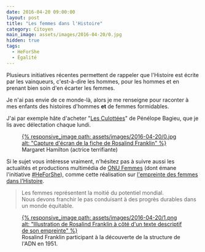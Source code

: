 ```yaml
---
date: 2016-04-20 09:00:00
layout: post
title: "Les femmes dans l'Histoire"
category: Citoyen
main_image: assets/images/2016-04-20/0.jpg
hidden: true
tags:
  - HeForShe
  - Égalité
---
```


Plusieurs initiatives récentes permettent de rappeler que l'Histoire est écrite par les vainqueurs, c'est-à-dire les hommes, pour les hommes et en prenant bien soin d'en écarter les femmes.

Je n'ai pas envie de ce monde-là, alors je me renseigne pour raconter à mes enfants des histoires d'hommes **et** de femmes formidables.

J'ai par exemple hâte d'acheter "[Les Culottées](http://lesculottees.blog.lemonde.fr/)" de Pénélope Bagieu, que je lis avec délectation chaque lundi.

<figure>
  <a href="http://lesculottees.blog.lemonde.fr/2016/01/25/margaret-hamilton-actrice-terrifiante/" title="Histoire complète sur le site des Culottées">
      {% responsive_image path: assets/images/2016-04-20/0.jpg alt: "Capture d'écran de la fiche de Rosalind Franklin" %}
  </a>
  <figcaption>Margaret Hamilton (actrice terrifiante)</figcaption>
</figure>

Si le sujet vous intéresse vraiment, n'hésitez pas à suivre aussi les actualités et productions multimédia de [ONU Femmes](http://www.unwomen.org/fr) (dont émane l'initiative [#HeForShe](http://www.heforshe.org/)), comme cette réalisation sur [l'empreinte des femmes dans l'Histoire](http://interactive.unwomen.org/multimedia/timeline/womensfootprintinhistory/fr/index.html).

> Les femmes représentent la moitié du potentiel mondial.  
> Nous devons franchir le pas conduisant à des progrès durables dans un monde équitable.

<figure>
  <a href="http://interactive.unwomen.org/multimedia/timeline/womensfootprintinhistory/fr/index.html#section07" title="Fiche de Rosalind Franklin sur le site interactif d'ONU Femmes">
      {% responsive_image path: assets/images/2016-04-20/1.png alt: "Illustration de Rosalind Franklin à côté d'un texte descriptif de son empreinte" %}
  </a>
  <figcaption>Rosalind Franklin participant à la découverte de la structure de l'ADN en 1951.</figcaption>
</figure>
